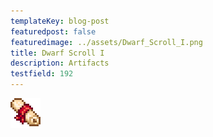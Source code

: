```yaml
---
templateKey: blog-post
featuredpost: false
featuredimage: ../assets/Dwarf_Scroll_I.png
title: Dwarf Scroll I
description: Artifacts
testfield: 192
---
```

![Dwarf Scroll I](../assets/Dwarf_Scroll_I.png)